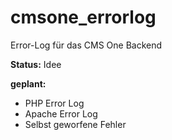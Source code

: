 # cmsone_errorlog
Error-Log für das CMS One Backend

**Status:** Idee

**geplant:**
* PHP Error Log
* Apache Error Log
* Selbst geworfene Fehler
